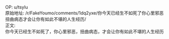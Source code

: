 
OP: u/tsylu  
原始地址: /r/FakeYoumo/comments/1dq2yxe/你今天已经生不如死了你心里邪恶扭曲病态才会让你有如此不堪的人生经历/  
正文:  
你今天已经生不如死了，你心里邪恶，扭曲病态，才会让你有如此不堪的人生经历  

